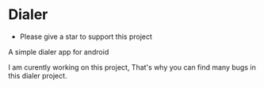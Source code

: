 # Dialer
- Please give a star to support this project

A simple dialer app for android

I am curently working on this project, That's why you can find many bugs in this dialer project.
